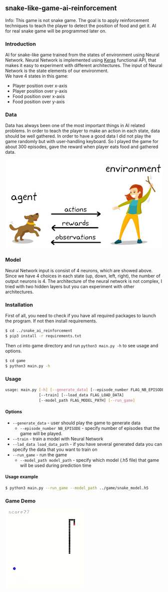 ## snake-like-game-ai-reinforcement

Info: This game is not snake game. The goal is to apply reinforcement techniques to teach the player to detect the position of food and get it. AI for real snake game will be programmed later on.

### Introduction
AI for snake-like game trained from the states of environment using Neural Network. Neural Network is implemented using [Keras](https://keras.io/) functional API, that makes it easy to experiment with different architectures. The input of Neural Network is the state elements of our environment. <br/> We have 4 states in this game:

* Player position over x-axis
* Player position over y-axis
* Food position over x-axis
* Food position over y-axis


### Data
Data has always been one of the most important things in AI related problems. In order to teach the player to make an action in each state, data should be well gathered. In order to have a good data I did not play the game randomly but with user-handling keyboard. So I played the game for about 300 episodes, gave the reward when player eats food and gathered data.  


<img src="./imgs/reinfo_learning.png" style="max-width:100%;">

### Model

Neural Network input is consist of 4 neurons, which are showed above. Since we have 4 choices in each state (up, down, left, right), the number of output neurons is 4. The architecture of the neural network is not complex, I tried with two hidden layers but you can experiment with other architectures.

### Installation 

First of all, you need to check if you have all required packages to launch the program. If not then install requirements.

```sh
$ cd ../snake_ai_reinforcement
$ pip3 install -r requirements.txt
```

Then `cd` into game directory and run `python3 main.py -h` to see usage and options.

```sh
$ cd game
$ python3 main.py -h
```

### Usage
```sh
usage: main.py [-h] [--generate_data] [--episode_number FLAG_NB_EPISODE]
               [--train] [--load_data FLAG_LOAD_DATA]
               [--model_path FLAG_MODEL_PATH] [--run_game]
```

#### Options
* `--generate_data` - user should play the game to generate data
    * `--episode_number NB_EPISODE` - specify number of episodes that the game will be played.
* `--train` - train a model with Neural Network
* `--lad_data load_data_path` - if you have several generated data you can specify the data that you want to train on
* `--run_game` - run the game
    * `--model_path model_path` - specify which model (.h5 file) that game will be used during prediction time


#### Usage example 
```sh
$ python3 main.py --run_game --model_path ../game/snake_model.h5
```


### Game Demo
<img src="./imgs/game.gif" style="max-width:50%;">



